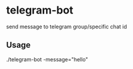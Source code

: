 # telegram-bot

send message to telegram group/specific chat id

## Usage
./telegram-bot -message="hello"
